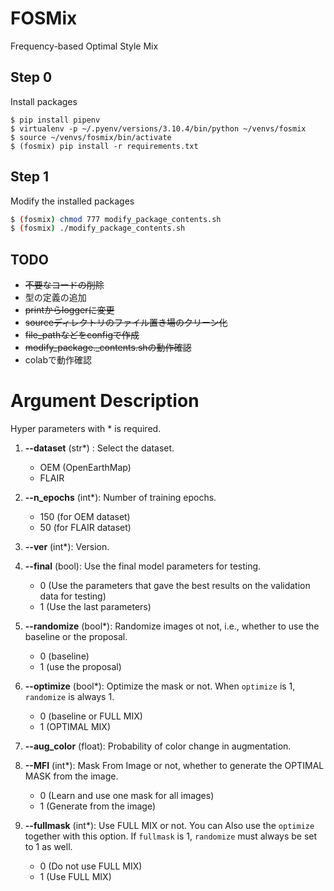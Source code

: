 # FOSMix
Frequency-based Optimal Style Mix

## Step 0
Install packages
```
$ pip install pipenv
$ virtualenv -p ~/.pyenv/versions/3.10.4/bin/python ~/venvs/fosmix
$ source ~/venvs/fosmix/bin/activate
$ (fosmix) pip install -r requirements.txt
```

## Step 1
Modify the installed packages

```bash
$ (fosmix) chmod 777 modify_package_contents.sh
$ (fosmix) ./modify_package_contents.sh
```
## TODO
 - ~~不要なコードの削除~~
 - 型の定義の追加
 - ~~printからloggerに変更~~
 - ~~sourceディレクトリのファイル置き場のクリーン化~~
 - ~~file_pathなどをconfigで作成~~
 - ~~modify_package._contents.shの動作確認~~
 - colabで動作確認


# Argument Description

Hyper parameters with * is required. 

1. **--dataset** (str*) : Select the dataset.
    - OEM (OpenEarthMap)
    - FLAIR

2. **--n_epochs** (int*): Number of training epochs.
    - 150 (for OEM dataset)
    - 50 (for FLAIR dataset)

3. **--ver** (int*): Version.

4. **--final** (bool): Use the final model parameters for testing.
    - 0 (Use the parameters that gave the best results on the validation data for testing)
    - 1 (Use the last parameters)

5. **--randomize** (bool*): Randomize images ot not, i.e., whether to use the baseline or the proposal.
    - 0 (baseline)
    - 1 (use the proposal)

6. **--optimize** (bool*): Optimize the mask or not. When `optimize` is 1, `randomize` is always 1.
    - 0 (baseline or FULL MIX)
    - 1 (OPTIMAL MIX)

7. **--aug_color** (float): Probability of color change in augmentation.

8. **--MFI** (int*): Mask From Image or not, whether to generate the OPTIMAL MASK from the image.
    - 0 (Learn and use one mask for all images)
    - 1 (Generate from the image)
  
9. **--fullmask** (int*): Use FULL MIX or not. You can Also use the `optimize` together with this option. If `fullmask` is 1, `randomize` must always be set to 1 as well.
    - 0 (Do not use FULL MIX)
    - 1 (Use FULL MIX)

